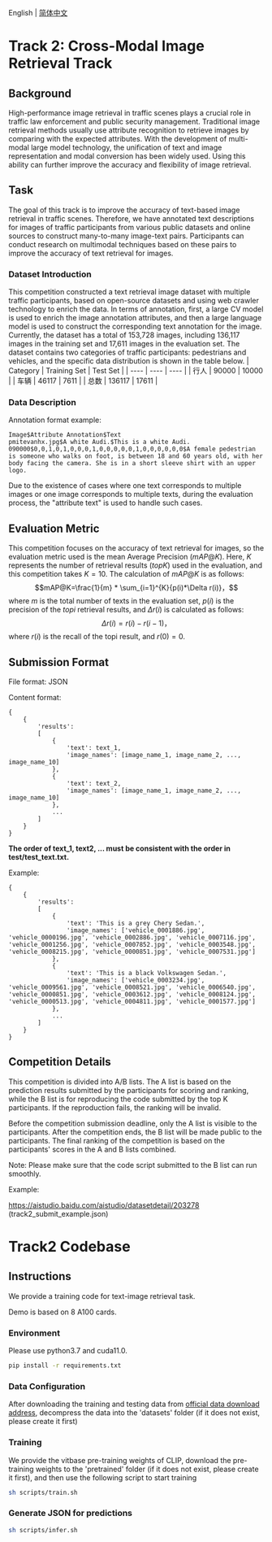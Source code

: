 English | [简体中文](README_ch.md)

# Track 2: Cross-Modal Image Retrieval Track

## Background
High-performance image retrieval in traffic scenes plays a crucial role in traffic law enforcement and public security management. Traditional image retrieval methods usually use attribute recognition to retrieve images by comparing with the expected attributes. With the development of multi-modal large model technology, the unification of text and image representation and modal conversion has been widely used. Using this ability can further improve the accuracy and flexibility of image retrieval.

## Task
The goal of this track is to improve the accuracy of text-based image retrieval in traffic scenes. Therefore, we have annotated text descriptions for images of traffic participants from various public datasets and online sources to construct many-to-many image-text pairs. Participants can conduct research on multimodal techniques based on these pairs to improve the accuracy of text retrieval for images.

### Dataset Introduction
This competition constructed a text retrieval image dataset with multiple traffic participants, based on open-source datasets and using web crawler technology to enrich the data. In terms of annotation, first, a large CV model is used to enrich the image annotation attributes, and then a large language model is used to construct the corresponding text annotation for the image. Currently, the dataset has a total of 153,728 images, including 136,117 images in the training set and 17,611 images in the evaluation set. The dataset contains two categories of traffic participants: pedestrians and vehicles, and the specific data distribution is shown in the table below.
|  Category   | Training Set | Test Set	 |
|  ----  | ----  | ---- |
| 行人  | 90000 | 10000 |
| 车辆  | 46117 | 7611 |
| 总数  | 136117 | 17611 |

### Data Description
Annotation format example:
```
Image$Attribute Annotation$Text
pmitevanhx.jpg$A white Audi.$This is a white Audi.
090000$0,0,1,0,1,0,0,0,1,0,0,0,0,0,1,0,0,0,0,0,0$A female pedestrian is someone who walks on foot, is between 18 and 60 years old, with her body facing the camera. She is in a short sleeve shirt with an upper logo.
```
Due to the existence of cases where one text corresponds to multiple images or one image corresponds to multiple texts, during the evaluation process, the "attribute text" is used to handle such cases.

## Evaluation Metric
This competition focuses on the accuracy of text retrieval for images, so the evaluation metric used is the mean Average Precision ($mAP@K$). Here, $K$ represents the number of retrieval results ($top K$) used in the evaluation, and this competition takes $K=10$. The calculation of $mAP@K$ is as follows:
$$mAP@K=\frac{1}{m} * \sum_{i=1}^{K}{p(i)*\Delta r(i)}，$$
where $m$ is the total number of texts in the evaluation set, $p(i)$ is the precision of the $topi$ retrieval results, and $\Delta r(i)$ is calculated as follows:
$$\Delta r(i)=r(i)-r(i-1)，$$
where $r(i)$ is the recall of the topi result, and $r(0)=0$.

## Submission Format
File format: JSON

Content format:
```
{
    {
        'results':
        [
            {
                'text': text_1,
                'image_names': [image_name_1, image_name_2, ..., image_name_10]
            },
            {
                'text': text_2,
                'image_names': [image_name_1, image_name_2, ..., image_name_10]
            },
            ...
        ]
    }
}
```

**The order of text_1, text2, ... must be consistent with the order in test/test_text.txt.**

Example:
```
{
    {
        'results':
        [
            {
                'text': 'This is a grey Chery Sedan.',
                'image_names': ['vehicle_0001886.jpg', 'vehicle_0000196.jpg', 'vehicle_0002886.jpg', 'vehicle_0007116.jpg', 'vehicle_0001256.jpg', 'vehicle_0007852.jpg', 'vehicle_0003548.jpg', 'vehicle_0008215.jpg', 'vehicle_0000851.jpg', 'vehicle_0007531.jpg']
            },
            {
                'text': 'This is a black Volkswagen Sedan.',
                'image_names': ['vehicle_0003234.jpg', 'vehicle_0009561.jpg', 'vehicle_0008521.jpg', 'vehicle_0006540.jpg', 'vehicle_0000851.jpg', 'vehicle_0003612.jpg', 'vehicle_0008124.jpg', 'vehicle_0000513.jpg', 'vehicle_0004811.jpg', 'vehicle_0001577.jpg']
            },
            ...
        ]
    }
}
```

## Competition Details
This competition is divided into A/B lists. The A list is based on the prediction results submitted by the participants for scoring and ranking, while the B list is for reproducing the code submitted by the top K participants. If the reproduction fails, the ranking will be invalid.

Before the competition submission deadline, only the A list is visible to the participants. After the competition ends, the B list will be made public to the participants. The final ranking of the competition is based on the participants' scores in the A and B lists combined.

Note: Please make sure that the code script submitted to the B list can run smoothly.

Example:

https://aistudio.baidu.com/aistudio/datasetdetail/203278 (track2_submit_example.json)

# Track2 Codebase

## Instructions

We provide a training code for text-image retrieval task.

Demo is based on 8 A100 cards.

### Environment

Please use python3.7 and cuda11.0. 

```bash
pip install -r requirements.txt
```

### Data Configuration

After downloading the training and testing data from [official data download address](https://aistudio.baidu.com/aistudio/datasetdetail/203278/0), decompress the data into the 'datasets' folder (if it does not exist, please create it first)

### Training

We provide the vitbase pre-training weights of CLIP, download the pre-training weights to the 'pretrained' folder (if it does not exist, please create it first), and then use the following script to start training

```bash
sh scripts/train.sh
```

### Generate JSON for predictions

```bash
sh scripts/infer.sh
```
